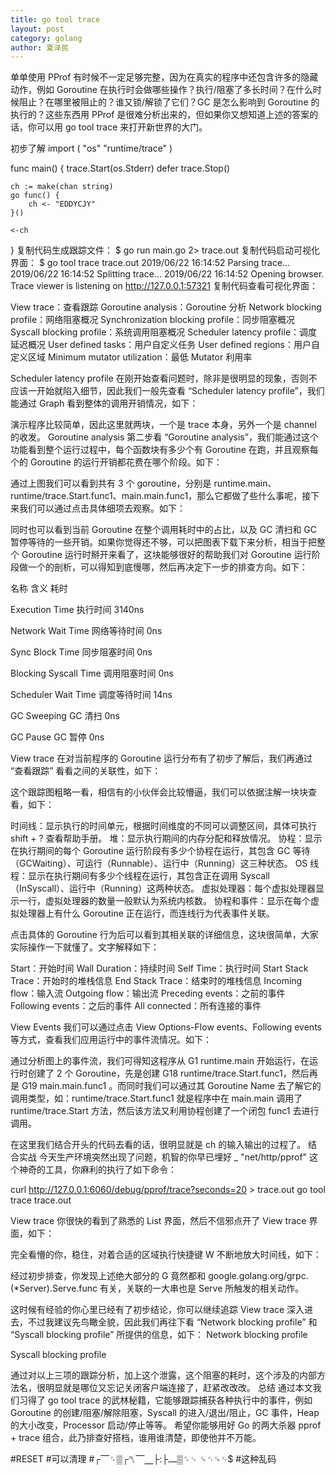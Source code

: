 ```yaml
---
title: go tool trace
layout: post
category: golang
author: 夏泽民
---
```

单单使用 PProf 有时候不一定足够完整，因为在真实的程序中还包含许多的隐藏动作，例如 Goroutine 在执行时会做哪些操作？执行/阻塞了多长时间？在什么时候阻止？在哪里被阻止的？谁又锁/解锁了它们？GC 是怎么影响到 Goroutine 的执行的？这些东西用 PProf 是很难分析出来的，但如果你又想知道上述的答案的话，你可以用 go tool trace 来打开新世界的大门。
<!-- more -->
初步了解
import (
	"os"
	"runtime/trace"
)

func main() {
	trace.Start(os.Stderr)
	defer trace.Stop()

	ch := make(chan string)
	go func() {
		ch <- "EDDYCJY"
	}()

	<-ch
}
复制代码生成跟踪文件：
$ go run main.go 2> trace.out
复制代码启动可视化界面：
$ go tool trace trace.out
2019/06/22 16:14:52 Parsing trace...
2019/06/22 16:14:52 Splitting trace...
2019/06/22 16:14:52 Opening browser. Trace viewer is listening on http://127.0.0.1:57321
复制代码查看可视化界面：


View trace：查看跟踪
Goroutine analysis：Goroutine 分析
Network blocking profile：网络阻塞概况
Synchronization blocking profile：同步阻塞概况
Syscall blocking profile：系统调用阻塞概况
Scheduler latency profile：调度延迟概况
User defined tasks：用户自定义任务
User defined regions：用户自定义区域
Minimum mutator utilization：最低 Mutator 利用率

Scheduler latency profile
在刚开始查看问题时，除非是很明显的现象，否则不应该一开始就陷入细节，因此我们一般先查看 “Scheduler latency profile”，我们能通过 Graph 看到整体的调用开销情况，如下：

演示程序比较简单，因此这里就两块，一个是 trace 本身，另外一个是 channel 的收发。
Goroutine analysis
第二步看 “Goroutine analysis”，我们能通过这个功能看到整个运行过程中，每个函数块有多少个有 Goroutine 在跑，并且观察每个的 Goroutine 的运行开销都花费在哪个阶段。如下：

通过上图我们可以看到共有 3 个 goroutine，分别是 runtime.main、runtime/trace.Start.func1、main.main.func1，那么它都做了些什么事呢，接下来我们可以通过点击具体细项去观察。如下：

同时也可以看到当前 Goroutine 在整个调用耗时中的占比，以及 GC 清扫和 GC 暂停等待的一些开销。如果你觉得还不够，可以把图表下载下来分析，相当于把整个 Goroutine 运行时掰开来看了，这块能够很好的帮助我们对 Goroutine 运行阶段做一个的剖析，可以得知到底慢哪，然后再决定下一步的排查方向。如下：



名称
含义
耗时




Execution Time
执行时间
3140ns


Network Wait Time
网络等待时间
0ns


Sync Block Time
同步阻塞时间
0ns


Blocking Syscall Time
调用阻塞时间
0ns


Scheduler Wait Time
调度等待时间
14ns


GC Sweeping
GC 清扫
0ns


GC Pause
GC 暂停
0ns



View trace
在对当前程序的 Goroutine 运行分布有了初步了解后，我们再通过 “查看跟踪” 看看之间的关联性，如下：

这个跟踪图粗略一看，相信有的小伙伴会比较懵逼，我们可以依据注解一块块查看，如下：

时间线：显示执行的时间单元，根据时间维度的不同可以调整区间，具体可执行 shift + ? 查看帮助手册。
堆：显示执行期间的内存分配和释放情况。
协程：显示在执行期间的每个 Goroutine 运行阶段有多少个协程在运行，其包含 GC 等待（GCWaiting）、可运行（Runnable）、运行中（Running）这三种状态。
OS 线程：显示在执行期间有多少个线程在运行，其包含正在调用 Syscall（InSyscall）、运行中（Running）这两种状态。
虚拟处理器：每个虚拟处理器显示一行，虚拟处理器的数量一般默认为系统内核数。
协程和事件：显示在每个虚拟处理器上有什么 Goroutine 正在运行，而连线行为代表事件关联。


点击具体的 Goroutine 行为后可以看到其相关联的详细信息，这块很简单，大家实际操作一下就懂了。文字解释如下：

Start：开始时间
Wall Duration：持续时间
Self Time：执行时间
Start Stack Trace：开始时的堆栈信息
End Stack Trace：结束时的堆栈信息
Incoming flow：输入流
Outgoing flow：输出流
Preceding events：之前的事件
Following events：之后的事件
All connected：所有连接的事件

View Events
我们可以通过点击 View Options-Flow events、Following events 等方式，查看我们应用运行中的事件流情况。如下：

通过分析图上的事件流，我们可得知这程序从 G1 runtime.main 开始运行，在运行时创建了 2 个 Goroutine，先是创建 G18 runtime/trace.Start.func1，然后再是 G19 main.main.func1 。而同时我们可以通过其 Goroutine Name 去了解它的调用类型，如：runtime/trace.Start.func1 就是程序中在 main.main 调用了 runtime/trace.Start 方法，然后该方法又利用协程创建了一个闭包 func1 去进行调用。

在这里我们结合开头的代码去看的话，很明显就是 ch 的输入输出的过程了。
结合实战
今天生产环境突然出现了问题，机智的你早已埋好 _ "net/http/pprof" 这个神奇的工具，你麻利的执行了如下命令：

curl http://127.0.0.1:6060/debug/pprof/trace?seconds=20 > trace.out
go tool trace trace.out

View trace
你很快的看到了熟悉的 List 界面，然后不信邪点开了 View trace 界面，如下：

完全看懵的你，稳住，对着合适的区域执行快捷键 W 不断地放大时间线，如下：

经过初步排查，你发现上述绝大部分的 G 竟然都和 google.golang.org/grpc.(*Server).Serve.func 有关，关联的一大串也是 Serve 所触发的相关动作。

这时候有经验的你心里已经有了初步结论，你可以继续追踪 View trace 深入进去，不过我建议先鸟瞰全貌，因此我们再往下看 “Network blocking profile” 和 “Syscall blocking profile” 所提供的信息，如下：
Network blocking profile

Syscall blocking profile

通过对以上三项的跟踪分析，加上这个泄露，这个阻塞的耗时，这个涉及的内部方法名，很明显就是哪位又忘记关闭客户端连接了，赶紧改改改。
总结
通过本文我们习得了 go tool trace 的武林秘籍，它能够跟踪捕获各种执行中的事件，例如 Goroutine 的创建/阻塞/解除阻塞，Syscall 的进入/退出/阻止，GC 事件，Heap 的大小改变，Processor 启动/停止等等。
希望你能够用好 Go 的两大杀器 pprof + trace 组合，此乃排查好搭档，谁用谁清楚，即使他并不万能。

#RESET
#可以清理
#┌⎺␌▒┌␤⎺⎽├:├⎼▒␌␊ ␍␋␍␋$
#这种乱码
